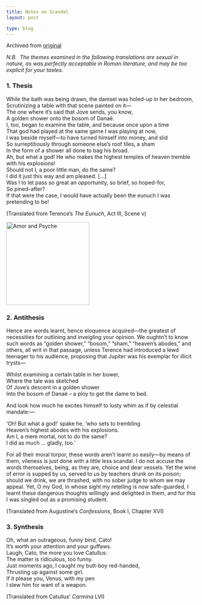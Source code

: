 ```yaml
---
title: Notes on Scandal
layout: post

type: blog
---
```


Archived from [original](http://www.stockyardmagazine.com/fictionpoetry/notes-on-scandal/)
<p><em>N.B.  The themes examined in the following translations are sexual in nature, as was perfectly acceptable in Roman literature, and may be too explicit for your tastes.</em></p>&#13;
<h3>1. Thesis</h3>&#13;
<p>While the bath was being drawn, the damsel was holed-up in her bedroom,<br />Scrutinizing a table with that scene painted on it—<br />The one where it’s said that Jove sends, you know,<br />A golden shower onto the bosom of Danaë.<br />I, too, began to examine the table, and because once upon a time<br />That god had played at the same game I was playing at now,<br />I was beside myself—to have turned himself into money, and slid<br />So surreptitiously through someone else’s roof tiles, a sham<br />In the form of a shower all done to bag his broad.<br />Ah, but what a god! He who makes the highest temples of heaven tremble with his explosions!<br />Should not I, a poor little man, do the same?<br />I did it just this way and am pleased. [...]<br />Was I to let pass so great an opportunity, so brief, so hoped-for,<br />So pined-after?<br />If that were the case, I would have actually been the eunuch I was pretending to be!</p>&#13;
<p>(Translated from Terence’s <em>The Eunuch</em>, Act III, Scene v)</p>&#13;
<p><img class="leftPhoto" width="220" title="Amor and Psyche" src="http://www.stockyardmagazine.com/content/articleuploads/0710/left-scandal.jpg" alt="Amor and Psyche" /></p>&#13;
<h3>2. Antithesis</h3>&#13;
<p>Hence are words learnt, hence eloquence acquired—the greatest of necessities for outlining and inveigling your opinion. We oughtn’t to know such words as “golden shower,” “bosom,” “sham,” “heaven’s abodes,” and others, all writ in that passage, unless Terence had introduced a lewd teenager to his audience, proposing that Jupiter was his exemplar for illicit trysts—</p>&#13;
<p>Whilst examining a certain table in her bower,<br />Where the tale was sketched<br />Of Jove’s descent in a golden shower<br />Into the bosom of Danaë – a ploy to get the dame to bed.</p>&#13;
<p>And look how much he excites himself to lusty whim as if by celestial mandate:—</p>&#13;
<p>‘Oh! But what a god!’ spake he, ‘who sets to trembling<br />Heaven’s highest abodes with his explosions.<br />Am I, a mere mortal, not to do the same?<br />I did as much … gladly, too.’</p>&#13;
<p>For all their moral torpor, these words aren’t learnt so easily—by means of them, vileness is just done with a little less scandal. I do not accuse the words themselves, being, as they are, choice and dear vessels. Yet the wine of error is supped by us, served to us by teachers drunk on its poison; should we drink, we are thrashed, with no sober judge to whom we may appeal. Yet, O my God, in whose sight my retelling is now safe-guarded, I learnt these dangerous thoughts willingly and delighted in them, and for this I was singled out as a promising student.</p>&#13;
<p>(Translated from Augustine’s <em>Confessions</em>, Book I, Chapter XVI)</p>&#13;
<h3>3. Synthesis</h3>&#13;
<p>Oh, what an outrageous, funny bind, Cato!<br />It’s worth your attention and your guffaws.<br />Laugh, Cato, the more you love Catullus:<br />The matter is ridiculous, too funny.<br />Just moments ago, I caught my butt-boy red-handed,<br />Thrusting up against some girl.<br />If it please you, Venus, with my pen<br />I slew him for want of a weapon.</p>&#13;
<p>(Translated from Catullus’ <em>Carmina</em> LVI)</p> 
